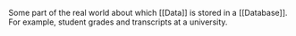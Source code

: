 Some part of the real world about which [[Data]] is stored in a [[Database]]. For example, student grades and transcripts at a university.